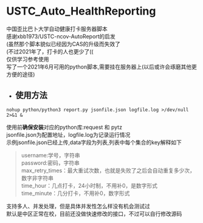 # USTC_Auto_HealthReporting
中国歪比巴卜大学自动健康打卡服务器脚本</br>
感谢xbb1973/USTC-ncov-AutoReport的启发</br>
(虽然那个脚本貌似已经因为CAS的升级而失效了</br>
(不过2021年了，打卡的人也更少了((</br>
仅供学习参考使用</br>
写了一个2021年6月可用的python脚本,需要挂在服务器上(以后或许会琢磨其他更方便的途径)</br>
- ## 使用方法
```shell
nohup python/python3 report.py jsonfile.json logfile.log >/dev/null 2>&1 &
```
使用前**确保安装**对应的python库:request 和 pytz</br>
jsonfile.json为配置地址，logfile.log为记录运行情况</br>
示例jsonfile.json已经上传,data字段为列表,列表中每个集合的key解释如下
> username:学号，字符串</br>
> password:密码，字符串</br>
> max_retry_times：最大重试次数，也就是失败了之后会自动重复多少次，数字非字符串</br>
> time_hour：几点打卡，24小时制，不用补0，是数字形式</br>
> time_minute：几分打卡，不用补0，数字形式</br>

支持多人、并发处理，但是具体并发性怎么样没有机会测试过</br>
默认是中区正常在校，目前还没做快速修改的接口，不过可以自行修改源码
